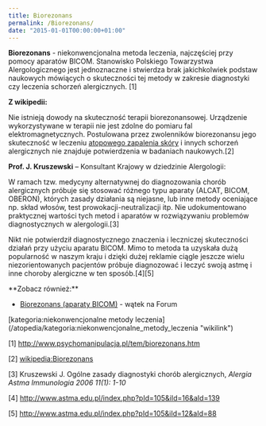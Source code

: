 ```yaml
---
title: Biorezonans
permalink: /Biorezonans/
date: "2015-01-01T00:00:00+01:00"
---
```


**Biorezonans** - niekonwencjonalna metoda leczenia, najczęściej przy pomocy aparatów BICOM. Stanowisko Polskiego Towarzystwa Alergologicznego jest jednoznaczne i stwierdza brak jakichkolwiek podstaw naukowych mówiących o skuteczności tej metody w zakresie diagnostyki czy leczenia schorzeń alergicznych. [1]

**Z wikipedii:**

Nie istnieją dowody na skuteczność terapii biorezonansowej. Urządzenie wykorzystywane w terapii nie jest zdolne do pomiaru fal elektromagnetycznych. Postulowana przez zwolenników biorezonansu jego skuteczność w leczeniu [atopowego zapalenia skóry](/atopedia/AZS "wikilink") i innych schorzeń alergicznych nie znajduje potwierdzenia w badaniach naukowych.[2]

**Prof. J. Kruszewski** – Konsultant Krajowy w dziedzinie Alergologii:

W ramach tzw. medycyny alternatywnej do diagnozowania chorób alergicznych próbuje się stosować różnego typu aparaty (ALCAT, BICOM, OBERON), których zasady działania są niejasne, lub inne metody oceniające np. skład włosów, test prowokacji-neutralizacji itp. Nie udokumentowano praktycznej wartości tych metod i aparatów w rozwiązywaniu problemów diagnostycznych w alergologii.[3]

Nikt nie potwierdził diagnostycznego znaczenia i leczniczej skuteczności działań przy użyciu aparatu BICOM. Mimo to metoda ta uzyskała dużą popularność w naszym kraju i dzięki dużej reklamie ciągle jeszcze wielu niezorientowanych pacjentów próbuje diagnozować i leczyć swoją astmę i inne choroby alergiczne w ten sposób.[4][5]

<references />
**Zobacz również:**

-   [Biorezonans (aparaty BICOM)](http://www.atopowe-zapalenie.pl/forum/viewtopic.php?f=10&t=66) - wątek na Forum

<div style="width:60%">
</div>
[kategoria:niekonwencjonalne metody leczenia](/atopedia/kategoria:niekonwencjonalne_metody_leczenia "wikilink")

[1] <http://www.psychomanipulacja.pl/tem/biorezonans.htm>

[2] [wikipedia:Biorezonans](/atopedia/wikipedia:Biorezonans "wikilink")

[3] Kruszewski J. Ogólne zasady diagnostyki chorób alergicznych, *Alergia Astma Immunologia 2006 11(1): 1-10*

[4] <http://www.astma.edu.pl/index.php?pId=105&iId=16&aId=139>

[5] <http://www.astma.edu.pl/index.php?pId=105&iId=12&aId=88>